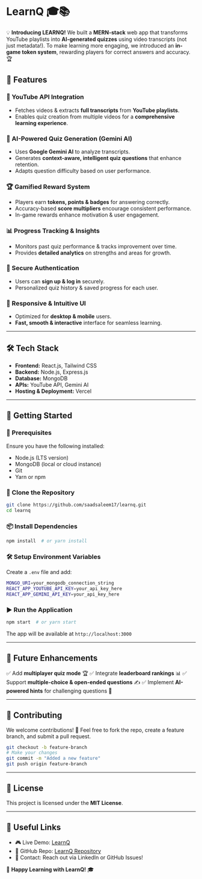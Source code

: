 # LearnQ 🎓📚

💡 **Introducing LEARNQ!**
We built a **MERN-stack** web app that transforms YouTube playlists into **AI-generated quizzes** using video transcripts (not just metadata!). To make learning more engaging, we introduced an **in-game token system**, rewarding players for correct answers and accuracy. 🏆

## 🌟 Features

### 🎥 YouTube API Integration
- Fetches videos & extracts **full transcripts** from **YouTube playlists**.
- Enables quiz creation from multiple videos for a **comprehensive learning experience**.

### 🧠 AI-Powered Quiz Generation (Gemini AI)
- Uses **Google Gemini AI** to analyze transcripts.
- Generates **context-aware, intelligent quiz questions** that enhance retention.
- Adapts question difficulty based on user performance.

### 🏆 Gamified Reward System
- Players earn **tokens, points & badges** for answering correctly.
- Accuracy-based **score multipliers** encourage consistent performance.
- In-game rewards enhance motivation & user engagement.

### 📊 Progress Tracking & Insights
- Monitors past quiz performance & tracks improvement over time.
- Provides **detailed analytics** on strengths and areas for growth.

### 🔐 Secure Authentication
- Users can **sign up & log in** securely.
- Personalized quiz history & saved progress for each user.

### 📱 Responsive & Intuitive UI
- Optimized for **desktop & mobile** users.
- **Fast, smooth & interactive** interface for seamless learning.

---

## 🛠️ Tech Stack
- **Frontend:** React.js, Tailwind CSS
- **Backend:** Node.js, Express.js
- **Database:** MongoDB
- **APIs:** YouTube API, Gemini AI
- **Hosting & Deployment:** Vercel

---

## 🚀 Getting Started

### 🔧 Prerequisites
Ensure you have the following installed:
- Node.js (LTS version)
- MongoDB (local or cloud instance)
- Git
- Yarn or npm

### 🔽 Clone the Repository
```sh
git clone https://github.com/saadsaleem17/learnq.git
cd learnq
```

### 📦 Install Dependencies
```sh
npm install  # or yarn install
```

### 🛠️ Setup Environment Variables
Create a `.env` file and add:
```sh
MONGO_URI=your_mongodb_connection_string
REACT_APP_YOUTUBE_API_KEY=your_api_key_here
REACT_APP_GEMINI_API_KEY=your_api_key_here
```

### ▶️ Run the Application
```sh
npm start  # or yarn start
```
The app will be available at `http://localhost:3000`

---

## 📌 Future Enhancements
✅ Add **multiplayer quiz mode** 🏆
✅ Integrate **leaderboard rankings** 📊
✅ Support **multiple-choice & open-ended questions** ✍️
✅ Implement **AI-powered hints** for challenging questions 🤖

---

## 🤝 Contributing
We welcome contributions! 🚀 Feel free to fork the repo, create a feature branch, and submit a pull request.

```sh
git checkout -b feature-branch
# Make your changes
git commit -m "Added a new feature"
git push origin feature-branch
```

---

## 📜 License
This project is licensed under the **MIT License**.

---

## 🔗 Useful Links
- 🎮 Live Demo: [LearnQ](https://jhaszoz6klvqxvap.vercel.app/)
- 📂 GitHub Repo: [LearnQ Repository](https://github.com/saadsaleem17/learnq)
- 💬 Contact: Reach out via LinkedIn or GitHub Issues!

🚀 **Happy Learning with LearnQ!** 🎓
